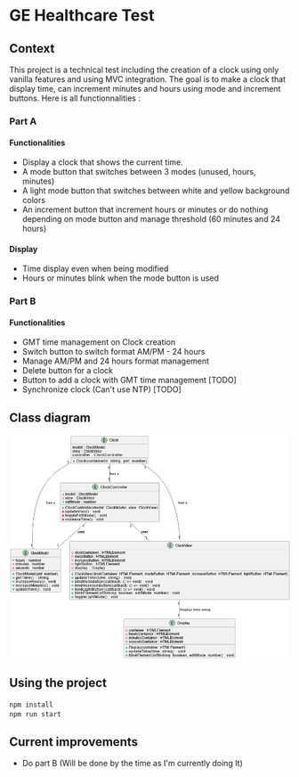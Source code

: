 # GE  Healthcare Test

## Context

This project is a technical test including the creation of a clock using only vanilla features and using MVC integration. The goal is to make a clock that display time, can increment minutes and hours using mode and increment buttons. Here is all functionnalities :

### Part A

#### Functionalities

- Display a clock that shows the current time.
- A mode button that switches between 3 modes (unused, hours, minutes)
- A light mode button that switches between white and yellow background colors
- An increment button that increment hours or minutes or do nothing depending on mode button and manage threshold (60 minutes and 24 hours)

#### Display

- Time display even when being modified
- Hours or minutes blink when the mode button is used

### Part B

#### Functionalities

- GMT time management on Clock creation
- Switch button to switch format AM/PM - 24 hours
- Manage AM/PM and 24 hours format management
- Delete button for a clock
- Button to add a clock with GMT time management [TODO]
- Synchronize clock (Can't use NTP) [TODO]

## Class diagram

![Alt text](diagram.png)

## Using the project

```javascript
npm install
npm run start
```

## Current improvements

- Do part B (Will be done by the time as I'm currently doing It)